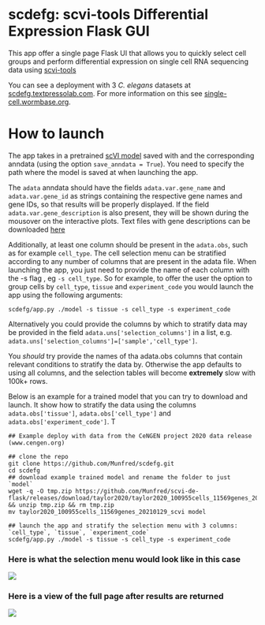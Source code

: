 # scdefg: scvi-tools Differential Expression Flask GUI

This app offer a single page Flask UI that allows you to quickly select cell groups and perform differential expression
on single cell RNA sequencing data using [scvi-tools](https://scvi-tools.org)

You can see a deployment with 3 _C. elegans_ datasets at [scdefg.textpressolab.com](https://scdefg.textpressolab.com/). 
For more information on this see [single-cell.wormbase.org](https://single-cell.wormbase.org).



# How to launch

The app takes in a pretrained [scVI model](https://docs.scvi-tools.org/en/stable/api/reference/scvi.model.SCVI.html) saved with
and the corresponding anndata (using the option `save_anndata = True`). You need to specify the path where the model is
saved at when launching the app. 

The `adata` anndata should have the
fields `adata.var.gene_name` and `adata.var.gene_id` as strings containing the respective gene names and gene IDs, so that results 
will be properly displayed. If the field `adata.var.gene_description` is also present, they will be shown during the mousover on the interactive plots.
Text files with gene descriptions can be downloaded [here](https://www.alliancegenome.org/downloads)

Additionally, at least one column should be present in the `adata.obs`, such as for example `cell_type`. 
The cell selection menu can be stratified according to any 
number of columns that are present in the adata file. When launching the app, you just need to provide the name
of each column with the -s flag , eg `-s cell_type`. So for example, to offer the user the option to group cells
by `cell_type`, `tissue` and `experiment_code` you would launch the app using the following arguments:
```
scdefg/app.py ./model -s tissue -s cell_type -s experiment_code
```

Alternatively you could provide the columns by which to stratify data may be provided in the field `adata.uns['selection_columns']`
in a list, e.g. `adata.uns['selection_columns']=['sample','cell_type']`. 

You _should_ try provide the names of tha adata.obs columns that contain relevant conditions to stratify the data by.
Otherwise the app defaults to using all columns, and the selection tables will become **extremely** slow with 100k+ rows.

Below is an example for a trained model that you can try to download and launch. It show how to stratify the data using the columns `adata.obs['tissue']`, 
`adata.obs['cell_type']` and `adata.obs['experiment_code']`. T

```
## Example deploy with data from the CeNGEN project 2020 data release (www.cengen.org)

## clone the repo
git clone https://github.com/Munfred/scdefg.git
cd scdefg
## download example trained model and rename the folder to just `model`
wget -q -O tmp.zip https://github.com/Munfred/scvi-de-flask/releases/download/taylor2020/taylor2020_100955cells_11569genes_20210129_scvi.zip && unzip tmp.zip && rm tmp.zip
mv taylor2020_100955cells_11569genes_20210129_scvi model

## launch the app and stratify the selection menu with 3 columns: `cell_type`, `tissue`, `experiment_code`
scdefg/app.py ./model -s tissue -s cell_type -s experiment_code
```


### Here is what the selection menu would look like in this case

![](https://user-images.githubusercontent.com/12504176/107468161-44bc3580-6b46-11eb-9175-d10e9749f747.png)

### Here is a view of the full page after results are returned 

![](https://user-images.githubusercontent.com/12504176/107468037-07f03e80-6b46-11eb-8b27-9bccc3b5e9a6.png)
